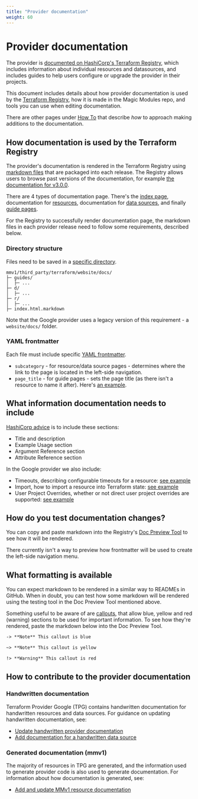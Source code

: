 ```yaml
---
title: "Provider documentation"
weight: 60
---
```


# Provider documentation

The provider is [documented on HashiCorp's Terraform Registry](https://registry.terraform.io/providers/hashicorp/google/latest/docs), which includes information about individual resources and datasources, and includes guides to help users configure or upgrade the provider in their projects.

This document includes details about how provider documentation is used by the [Terraform Registry](https://registry.terraform.io/providers), how it is made in the Magic Modules repo, and tools you can use when editing documentation.

There are other pages under [How To](/magic-modules/docs/how-to) that describe _how_ to approach making additions to the documentation.

## How documentation is used by the Terraform Registry

The provider's documentation is rendered in the Terraform Registry using [markdown files](https://github.com/hashicorp/terraform-provider-google/tree/main/website/docs) that are packaged into each release. The Registry allows users to browse past versions of the documentation, for example [the documentation for v3.0.0](https://registry.terraform.io/providers/hashicorp/google/3.0.0/docs/guides/getting_started).

There are 4 types of documentation page. There's the [index page](https://github.com/hashicorp/terraform-provider-google/blob/main/website/docs/index.html.markdown), documentation for [resources](https://github.com/hashicorp/terraform-provider-google/tree/main/website/docs/r), documentation for [data sources](https://github.com/hashicorp/terraform-provider-google/tree/main/website/docs/d), and finally [guide pages](https://github.com/hashicorp/terraform-provider-google/tree/main/website/docs/guides).

For the Registry to successfully render documentation page, the markdown files in each provider release need to follow some requirements, described below.

### Directory structure

Files need to be saved in a [specific directory](https://developer.hashicorp.com/terraform/registry/providers/docs#directory-structure).

```
mmv1/third_party/terraform/website/docs/
├─ guides/
│  ├─ ...
├─ d/
│  ├─ ...
├─ r/
│  ├─ ...
├─ index.html.markdown
```
Note that the Google provider uses a legacy version of this requirement - a `website/docs/` folder.

### YAML frontmatter

Each file must include specific [YAML frontmatter](https://developer.hashicorp.com/terraform/registry/providers/docs#yaml-frontmatter).

- `subcategory` - for resource/data source pages -  determines where the link to the page is located in the left-side navigation.
- `page_title` - for guide pages -  sets the page title (as there isn't a resource to name it after). Here's [an example](https://github.com/hashicorp/terraform-provider-google/blob/46b96dcaec4e1563a5a0aff412e47896a3b72ea7/website/docs/guides/getting_started.html.markdown?plain=1#L2).
## What information documentation needs to include

[HashiCorp advice](https://developer.hashicorp.com/terraform/registry/providers/docs#headers) is to include these sections:

- Title and description
- Example Usage section
- Argument Reference section
- Attribute Reference section

In the Google provider we also include:
- Timeouts, describing configurable timeouts for a resource: [see example](https://registry.terraform.io/providers/hashicorp/google/latest/docs/resources/compute_address#timeouts)
- Import, how to import a resource into Terraform state: [see example](https://registry.terraform.io/providers/hashicorp/google/latest/docs/resources/compute_address#import)
- User Project Overrides, whether or not direct user project overrides are supported: [see example](https://registry.terraform.io/providers/hashicorp/google/latest/docs/resources/compute_address#user-project-overrides)

## How do you test documentation changes?

You can copy and paste markdown into the Registry's [Doc Preview Tool](https://registry.terraform.io/tools/doc-preview) to see how it will be rendered.

There currently isn't a way to preview how frontmatter will be used to create the left-side navigation menu.


## What formatting is available

You can expect markdown to be rendered in a similar way to READMEs in GitHub. When in doubt, you can test how some markdown will be rendered using the testing tool in the Doc Preview Tool mentioned above.

Something useful to be aware of are [callouts](https://developer.hashicorp.com/terraform/registry/providers/docs#callouts), that allow blue, yellow and red (warning) sections to be used for important information. To see how they're rendered, paste the markdown below into the Doc Preview Tool.

```markdown
-> **Note** This callout is blue

~> **Note** This callout is yellow

!> **Warning** This callout is red
```

## How to contribute to the provider documentation

### Handwritten documentation

Terraform Provider Google (TPG) contains handwritten documentation for handwritten resources and data sources. For guidance on updating handwritten documentation, see:
- [Update handwritten provider documentation](/magic-modules/docs/how-to/update-handwritten-documentation) 
- [Add documentation for a handwritten data source](/magic-modules/docs/how-to/add-handwritten-datasource-documentation)

### Generated documentation (mmv1)

The majority of resources in TPG are generated, and the information used to generate provider code is also used to generate documentation. For information about how documentation is generated, see:
- [Add and update MMv1 resource documentation](/magic-modules/docs/how-to/mmv1-resource-documentation)
